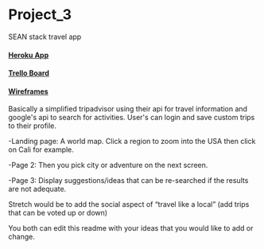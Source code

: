 # Project_3
SEAN stack travel app

#### [Heroku App](https://protected-hamlet-38916.herokuapp.com/)
#### [Trello Board](https://trello.com/b/g2CM30fa/project-3-travel)
#### [Wireframes](#)

Basically a simplified tripadvisor using their api for travel information and google's api to search for activities.
User's can login and save custom trips to their profile. 

-Landing page: A world map. Click a region to zoom into the USA then click on Cali for example. 

-Page 2: Then you pick city or adventure on the next screen.  

-Page 3: Display suggestions/ideas that can be re-searched if the results are not adequate.  



Stretch would be to add the social aspect of “travel like a local” (add trips that can be voted up or down)


You both can edit this readme with your ideas that you would like to add or change.
